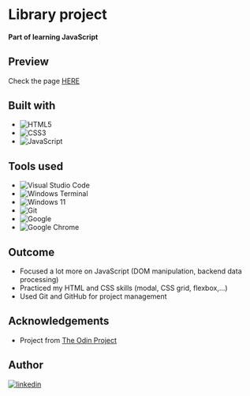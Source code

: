 <h1>Library project</h1>
<h4>Part of learning JavaScript</h4>

## Preview
Check the page [HERE](https://jangmz.github.io/library/)

## Built with
- ![HTML5](https://img.shields.io/badge/html5-%23E34F26.svg?style=for-the-badge&logo=html5&logoColor=white)   
- ![CSS3](https://img.shields.io/badge/CSS3-1572B6?style=for-the-badge&logo=css3&logoColor=white) 
- ![JavaScript](https://img.shields.io/badge/javascript-%23323330.svg?style=for-the-badge&logo=javascript&logoColor=%23F7DF1E)

## Tools used
- ![Visual Studio Code](https://img.shields.io/badge/Visual%20Studio%20Code-0078d7.svg?style=for-the-badge&logo=visual-studio-code&logoColor=white) 
- ![Windows Terminal](https://img.shields.io/badge/Windows%20Terminal-%234D4D4D.svg?style=for-the-badge&logo=windows-terminal&logoColor=white)
- ![Windows 11](https://img.shields.io/badge/Windows%2011-%230079d5.svg?style=for-the-badge&logo=Windows%2011&logoColor=white)
- ![Git](https://img.shields.io/badge/git-%23F05033.svg?style=for-the-badge&logo=git&logoColor=white)
- ![Google](https://img.shields.io/badge/google-4285F4?style=for-the-badge&logo=google&logoColor=white)
- ![Google Chrome](https://img.shields.io/badge/Google%20Chrome-4285F4?style=for-the-badge&logo=GoogleChrome&logoColor=white) 

## Outcome
* Focused a lot more on JavaScript (DOM manipulation, backend data processing)
* Practiced my HTML and CSS skills (modal, CSS grid, flexbox,...)
* Used Git and GitHub for project management

## Acknowledgements
* Project from [The Odin Project](https://www.theodinproject.com/)

## Author
<a href="https://linkedin.com/in/jan-jankovi%C4%8D-03429b247">
<img src="https://img.shields.io/badge/linkedin-%2300acee.svg?color=405DE6&style=for-the-badge&logo=linkedin&logoColor=white" alt=linkedin>
</a>